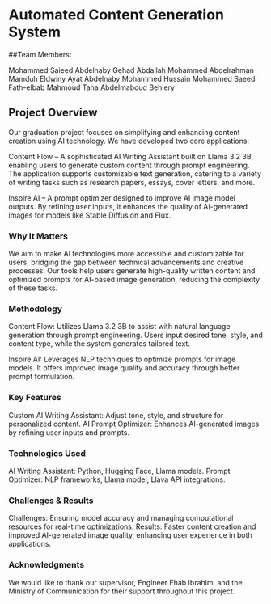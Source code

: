 # Automated Content Generation System
##Team Members:

Mohammed Saieed Abdelnaby
Gehad Abdallah Mohammed
Abdelrahman Mamduh Eldwiny
Ayat Abdelnaby Mohammed Hussain
Mohammed Saeed Fath-elbab
Mahmoud Taha Abdelmaboud Behiery

## Project Overview
Our graduation project focuses on simplifying and enhancing content creation using AI technology. We have developed two core applications:

Content Flow – A sophisticated AI Writing Assistant built on Llama 3.2 3B, enabling users to generate custom content through prompt engineering. The application supports customizable text generation, catering to a variety of writing tasks such as research papers, essays, cover letters, and more.

Inspire AI – A prompt optimizer designed to improve AI image model outputs. By refining user inputs, it enhances the quality of AI-generated images for models like Stable Diffusion and Flux.

### Why It Matters
We aim to make AI technologies more accessible and customizable for users, bridging the gap between technical advancements and creative processes. Our tools help users generate high-quality written content and optimized prompts for AI-based image generation, reducing the complexity of these tasks.

### Methodology
Content Flow: Utilizes Llama 3.2 3B to assist with natural language generation through prompt engineering. Users input desired tone, style, and content type, while the system generates tailored text.

Inspire AI: Leverages NLP techniques to optimize prompts for image models. It offers improved image quality and accuracy through better prompt formulation.

### Key Features
Custom AI Writing Assistant: Adjust tone, style, and structure for personalized content.
AI Prompt Optimizer: Enhances AI-generated images by refining user inputs and prompts.
### Technologies Used
AI Writing Assistant: Python, Hugging Face, Llama models.
Prompt Optimizer: NLP frameworks, Llama model, Llava API integrations.
### Challenges & Results
Challenges: Ensuring model accuracy and managing computational resources for real-time optimizations.
Results: Faster content creation and improved AI-generated image quality, enhancing user experience in both applications.
### Acknowledgments
We would like to thank our supervisor, Engineer Ehab Ibrahim, and the Ministry of Communication for their support throughout this project.